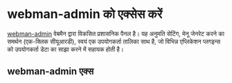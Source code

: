 # webman-admin को एक्सेस करें

[webman-admin](https://www.workerman.net/plugin/82) वेबमैन द्वारा विकसित प्रशासनिक पैनल है।
यह अनुमति सेटिंग, मेनू जेनरेट करने का समर्थन (एक-क्लिक सीयूआरडी), स्वयं एक उपयोगकर्ता तालिका साथ है, जो विभिन्न एप्लिकेशन प्लगइन्स को उपयोगकर्ता डेटा का साझा करने में सहायक होती है।

## webman-admin एक्स
